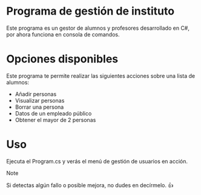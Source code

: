 # Programa de gestión de instituto

Este programa es un gestor de alumnos y profesores desarrollado en C#, por ahora funciona en consola de comandos.


# Opciones disponibles

Este programa te permite realizar las siguientes acciones sobre una lista de alumnos:
- Añadir personas
- Visualizar personas
- Borrar una persona
- Datos de un empleado público
- Obtener el mayor de 2 personas


# Uso

Ejecuta el Program.cs y verás el menú de gestión de usuarios en acción.

>[!NOTE]
> Si detectas algún fallo o posible mejora, no dudes en decírmelo. :+1:
